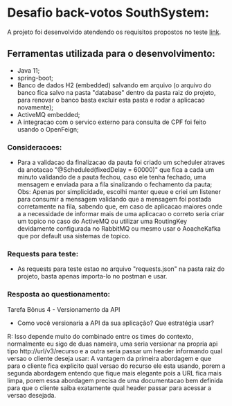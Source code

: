 # Desafio back-votos SouthSystem:

A projeto foi desenvolvido atendendo os requisitos propostos no teste [link](https://github.com/rh-southsystem/desafio-back-votos).

## Ferramentas utilizada para o desenvolvimento:

* Java 11;
* spring-boot;
* Banco de dados H2 (embedded) salvando em arquivo (o arquivo do banco fica salvo na pasta "database" dentro da pasta raiz do projeto, para renovar o banco basta excluir esta pasta e rodar a aplicacao novamente);
* ActiveMQ embedded;
* A integracao com o servico externo para consulta de CPF foi feito usando o OpenFeign;


### Consideracoes:

* Para a validacao da finalizacao da pauta foi criado um scheduler atraves da anotacao "@Scheduled(fixedDelay = 60000)" que fica a cada um minuto validando de a pauta fechou, caso ele tenha fechado, uma mensagem e enviada para a fila sinalizando o fechamento da pauta;
Obs: Apenas por simplicidade, escolhi manter queue e criei um listener para consumir a mensagem validando que a mensagem foi postada corretamente na fila, sabendo que, em caso de aplicacao maiores onde a a necessidade de informar mais de uma aplicacao o correto seria criar um topico no caso do ActiveMQ ou utilizar uma RoutingKey devidamente configurada no RabbitMQ ou mesmo usar o AoacheKafka que por default usa sistemas de topico.

### Requests para teste:

* As requests para teste estao no arquivo "requests.json" na pasta raiz do projeto, basta apenas importa-lo no postman e usar.


### Resposta ao questionamento:

Tarefa Bônus 4 - Versionamento da API

* Como você versionaria a API da sua aplicação? Que estratégia usar?

R: Isso depende muito do combinado entre os times do contexto, normalmente eu sigo de duas nameira, uma seria versionar na propria api tipo http://url/v3/recurso e a outra seria passar um header informando qual versao o cliente deseja usar:
A vantagem da primeira abordagem e que para o cliente fica explicito qual versao do recurso ele esta usando, porem a segunda abordagem entendo que fique mais elegante pois a URL fica mais limpa, porem essa abordagem precisa de uma documentacao bem definida para que o cliente saiba exatamente qual header passar para acessar a versao desejada.
